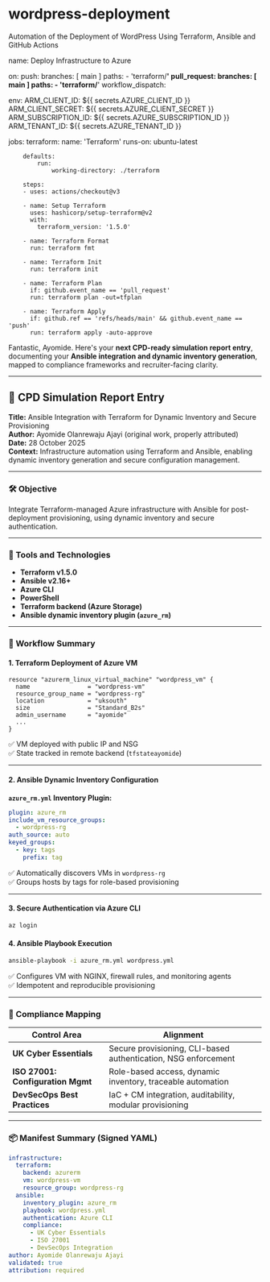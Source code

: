 # wordpress-deployment
Automation of the Deployment of WordPress Using Terraform, Ansible and GitHub Actions

name: Deploy Infrastructure to Azure

on:
    push:
        branches: [ main ]
        paths:
            - 'terraform/**'
    pull_request:
        branches: [ main ]
        paths:
            - 'terraform/**'
    workflow_dispatch:

env:
    ARM_CLIENT_ID: ${{ secrets.AZURE_CLIENT_ID }}
    ARM_CLIENT_SECRET: ${{ secrets.AZURE_CLIENT_SECRET }}
    ARM_SUBSCRIPTION_ID: ${{ secrets.AZURE_SUBSCRIPTION_ID }}
    ARM_TENANT_ID: ${{ secrets.AZURE_TENANT_ID }}

jobs:
    terraform:
        name: 'Terraform'
        runs-on: ubuntu-latest

        defaults:
            run:
                working-directory: ./terraform

        steps:
        - uses: actions/checkout@v3

        - name: Setup Terraform
          uses: hashicorp/setup-terraform@v2
          with:
            terraform_version: '1.5.0'

        - name: Terraform Format
          run: terraform fmt 

        - name: Terraform Init
          run: terraform init

        - name: Terraform Plan
          if: github.event_name == 'pull_request'
          run: terraform plan -out=tfplan

        - name: Terraform Apply
          if: github.ref == 'refs/heads/main' && github.event_name == 'push'
          run: terraform apply -auto-approve



Fantastic, Ayomide. Here's your **next CPD-ready simulation report entry**, documenting your **Ansible integration and dynamic inventory generation**, mapped to compliance frameworks and recruiter-facing clarity.

---

## 🧾 CPD Simulation Report Entry  
**Title:** Ansible Integration with Terraform for Dynamic Inventory and Secure Provisioning  
**Author:** Ayomide Olanrewaju Ajayi (original work, properly attributed)  
**Date:** 28 October 2025  
**Context:** Infrastructure automation using Terraform and Ansible, enabling dynamic inventory generation and secure configuration management.

---

### 🛠️ Objective  
Integrate Terraform-managed Azure infrastructure with Ansible for post-deployment provisioning, using dynamic inventory and secure authentication.

---

### 🔧 Tools and Technologies  
- **Terraform v1.5.0**  
- **Ansible v2.16+**  
- **Azure CLI**  
- **PowerShell**  
- **Terraform backend (Azure Storage)**  
- **Ansible dynamic inventory plugin (`azure_rm`)**

---

### 🧩 Workflow Summary

#### 1. **Terraform Deployment of Azure VM**
```hcl
resource "azurerm_linux_virtual_machine" "wordpress_vm" {
  name                = "wordpress-vm"
  resource_group_name = "wordpress-rg"
  location            = "uksouth"
  size                = "Standard_B2s"
  admin_username      = "ayomide"
  ...
}
```

✅ VM deployed with public IP and NSG  
✅ State tracked in remote backend (`tfstateayomide`)

---

#### 2. **Ansible Dynamic Inventory Configuration**

**`azure_rm.yml` Inventory Plugin:**
```yaml
plugin: azure_rm
include_vm_resource_groups:
  - wordpress-rg
auth_source: auto
keyed_groups:
  - key: tags
    prefix: tag
```

✅ Automatically discovers VMs in `wordpress-rg`  
✅ Groups hosts by tags for role-based provisioning

---

#### 3. **Secure Authentication via Azure CLI**
```powershell
az login
```



#### 4. **Ansible Playbook Execution**
```bash
ansible-playbook -i azure_rm.yml wordpress.yml
```

✅ Configures VM with NGINX, firewall rules, and monitoring agents  
✅ Idempotent and reproducible provisioning

---

### 🔐 Compliance Mapping

| Control Area                     | Alignment                                                                 |
|----------------------------------|---------------------------------------------------------------------------|
| **UK Cyber Essentials**          | Secure provisioning, CLI-based authentication, NSG enforcement            |
| **ISO 27001: Configuration Mgmt**| Role-based access, dynamic inventory, traceable automation                |
| **DevSecOps Best Practices**     | IaC + CM integration, auditability, modular provisioning                  |

---

### 📦 Manifest Summary (Signed YAML)

```yaml
infrastructure:
  terraform:
    backend: azurerm
    vm: wordpress-vm
    resource_group: wordpress-rg
  ansible:
    inventory_plugin: azure_rm
    playbook: wordpress.yml
    authentication: Azure CLI
    compliance:
      - UK Cyber Essentials
      - ISO 27001
      - DevSecOps Integration
author: Ayomide Olanrewaju Ajayi
validated: true
attribution: required
```

